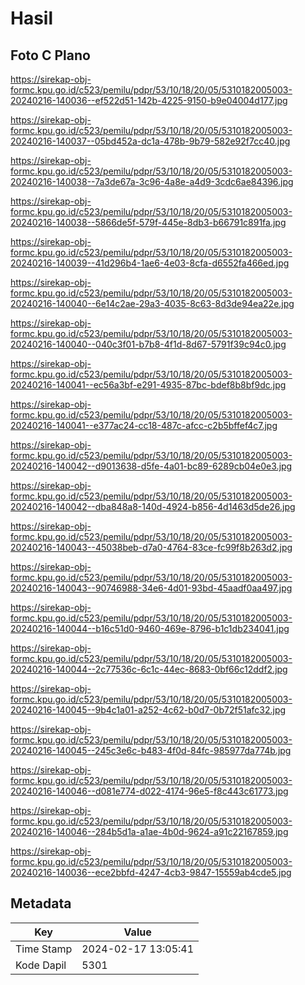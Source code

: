 # Hasil

## Foto C Plano

https://sirekap-obj-formc.kpu.go.id/c523/pemilu/pdpr/53/10/18/20/05/5310182005003-20240216-140036--ef522d51-142b-4225-9150-b9e04004d177.jpg

https://sirekap-obj-formc.kpu.go.id/c523/pemilu/pdpr/53/10/18/20/05/5310182005003-20240216-140037--05bd452a-dc1a-478b-9b79-582e92f7cc40.jpg

https://sirekap-obj-formc.kpu.go.id/c523/pemilu/pdpr/53/10/18/20/05/5310182005003-20240216-140038--7a3de67a-3c96-4a8e-a4d9-3cdc6ae84396.jpg

https://sirekap-obj-formc.kpu.go.id/c523/pemilu/pdpr/53/10/18/20/05/5310182005003-20240216-140038--5866de5f-579f-445e-8db3-b66791c891fa.jpg

https://sirekap-obj-formc.kpu.go.id/c523/pemilu/pdpr/53/10/18/20/05/5310182005003-20240216-140039--41d296b4-1ae6-4e03-8cfa-d6552fa466ed.jpg

https://sirekap-obj-formc.kpu.go.id/c523/pemilu/pdpr/53/10/18/20/05/5310182005003-20240216-140040--6e14c2ae-29a3-4035-8c63-8d3de94ea22e.jpg

https://sirekap-obj-formc.kpu.go.id/c523/pemilu/pdpr/53/10/18/20/05/5310182005003-20240216-140040--040c3f01-b7b8-4f1d-8d67-5791f39c94c0.jpg

https://sirekap-obj-formc.kpu.go.id/c523/pemilu/pdpr/53/10/18/20/05/5310182005003-20240216-140041--ec56a3bf-e291-4935-87bc-bdef8b8bf9dc.jpg

https://sirekap-obj-formc.kpu.go.id/c523/pemilu/pdpr/53/10/18/20/05/5310182005003-20240216-140041--e377ac24-cc18-487c-afcc-c2b5bffef4c7.jpg

https://sirekap-obj-formc.kpu.go.id/c523/pemilu/pdpr/53/10/18/20/05/5310182005003-20240216-140042--d9013638-d5fe-4a01-bc89-6289cb04e0e3.jpg

https://sirekap-obj-formc.kpu.go.id/c523/pemilu/pdpr/53/10/18/20/05/5310182005003-20240216-140042--dba848a8-140d-4924-b856-4d1463d5de26.jpg

https://sirekap-obj-formc.kpu.go.id/c523/pemilu/pdpr/53/10/18/20/05/5310182005003-20240216-140043--45038beb-d7a0-4764-83ce-fc99f8b263d2.jpg

https://sirekap-obj-formc.kpu.go.id/c523/pemilu/pdpr/53/10/18/20/05/5310182005003-20240216-140043--90746988-34e6-4d01-93bd-45aadf0aa497.jpg

https://sirekap-obj-formc.kpu.go.id/c523/pemilu/pdpr/53/10/18/20/05/5310182005003-20240216-140044--b16c51d0-9460-469e-8796-b1c1db234041.jpg

https://sirekap-obj-formc.kpu.go.id/c523/pemilu/pdpr/53/10/18/20/05/5310182005003-20240216-140044--2c77536c-6c1c-44ec-8683-0bf66c12ddf2.jpg

https://sirekap-obj-formc.kpu.go.id/c523/pemilu/pdpr/53/10/18/20/05/5310182005003-20240216-140045--9b4c1a01-a252-4c62-b0d7-0b72f51afc32.jpg

https://sirekap-obj-formc.kpu.go.id/c523/pemilu/pdpr/53/10/18/20/05/5310182005003-20240216-140045--245c3e6c-b483-4f0d-84fc-985977da774b.jpg

https://sirekap-obj-formc.kpu.go.id/c523/pemilu/pdpr/53/10/18/20/05/5310182005003-20240216-140046--d081e774-d022-4174-96e5-f8c443c61773.jpg

https://sirekap-obj-formc.kpu.go.id/c523/pemilu/pdpr/53/10/18/20/05/5310182005003-20240216-140046--284b5d1a-a1ae-4b0d-9624-a91c22167859.jpg

https://sirekap-obj-formc.kpu.go.id/c523/pemilu/pdpr/53/10/18/20/05/5310182005003-20240216-140036--ece2bbfd-4247-4cb3-9847-15559ab4cde5.jpg


## Metadata

| Key        | Value               |
| ---------- | ------------------- |
| Time Stamp | 2024-02-17 13:05:41 |
| Kode Dapil | 5301                |



